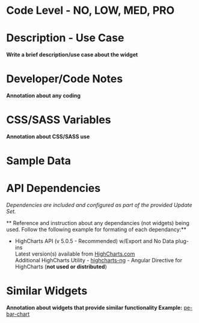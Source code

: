 # Code Level - **NO, LOW, MED, PRO**

# Description - Use Case
**Write a brief description/use case about the widget**

# Developer/Code Notes
**Annotation about any coding**

# CSS/SASS Variables
**Annotation about CSS/SASS use**

# Sample Data

# API Dependencies
<i>Dependencies are included and configured as part of the provided Update Set.</i>

** Reference and instruction about any dependancies (not widgets) being used.  Follow the following example for formating of each dependancy:**

* HighCharts API (v 5.0.5 - Recommended)  w/Export and No Data plug-ins
  <br/>Latest version(s) available from [HighCharts.com](http://http://www.highcharts.com/products/highcharts/)
  <br/>Additional HighCharts Utility - [highcharts-ng](https://github.com/pablojim/highcharts-ng) - Angular Directive for HighCharts (__not used or distributed__)

# Similar Widgets
**Annotation about widgets that provide similar functionality
Example:**
[pe-bar-chart](https://github.com/platform-experience/serviceportal-widget-library/tree/master/highcharts/pe-bar-chart)
